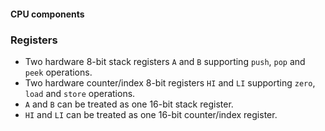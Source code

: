 #### CPU components

### Registers
 - Two hardware 8-bit stack registers `A` and `B` supporting `push`, `pop` and `peek` operations.
 - Two hardware counter/index 8-bit registers `HI` and `LI` supporting `zero`, `load` and `store` operations.
 - `A` and `B` can be treated as one 16-bit stack register.
 - `HI` and `LI` can be treated as one 16-bit counter/index register.